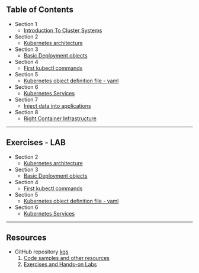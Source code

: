 ## Table of Contents

 - Section 1
   - [Introduction To Cluster Systems](web_K_S1_Introduction_to_cluster_systems.html)  
 - Section 2 
   - [Kubernetes architecture](web_K_S2_Kubernetes_architecture.html)
 - Section 3
   - [Basic Deployment objects](web_K_S3_Basic_Deployment_objects.html) 
 - Section 4
   - [First kubectl commands](web_K_S4_First_kubectl_commands.html)
 - Section 5
   - [Kubernetes object definition file - yaml](web_K_S5_Kubernetes_object_definition_file-yaml.html)   
 - Section 6
   - [Kubernetes Services](web_K_S6_Kubernetes_Services.html)  
 - Section 7
   - [Inject data into applications](web_K_S7_inject_data_into_applications.html)  
 - Section 8 
   - [Right Container Infrastructure](web_K_S8_Right_Container_Infrastructure.html) 

---

## Exercises - LAB 
 - Section 2 
   - [Kubernetes architecture](https://github.com/gerassimos/kgs/blob/main/exercises/K_S2_Kubernetes_architecture_ex.md)
 - Section 3
   - [Basic Deployment objects](https://github.com/gerassimos/kgs/blob/main/exercises/K_S3_Basic_Deployment_objects_ex.md) 
 - Section 4
   - [First kubectl commands](https://github.com/gerassimos/kgs/blob/main/exercises/K_S4_First_kubectl_commands_ex.md) 
 - Section 5
   - [Kubernetes object definition file - yaml](https://github.com/gerassimos/kgs/blob/main/exercises/K_S5_Kubernetes_object_definition_file-yaml_ex.md) 
 - Section 6
   - [Kubernetes Services](https://github.com/gerassimos/kgs/blob/main/exercises/K_S6_Kubernetes_Services_ex.md) 

---

## Resources  
 - GitHub repository [kgs](https://github.com/gerassimos/kgs)
   1. [Code samples and other resources](https://github.com/gerassimos/kgs/tree/main/resources)
   1. [Exercises and Hands-on Labs](https://github.com/gerassimos/kgs/tree/main/exercises)
